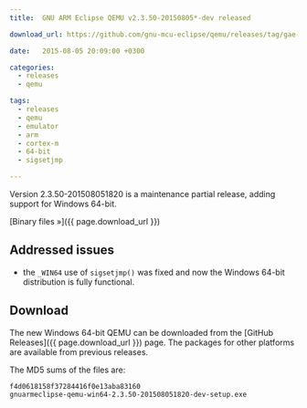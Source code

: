 ```yaml
---
title:  GNU ARM Eclipse QEMU v2.3.50-20150805*-dev released

download_url: https://github.com/gnu-mcu-eclipse/qemu/releases/tag/gae-2.3.50-20150805

date:   2015-08-05 20:09:00 +0300

categories:
  - releases
  - qemu

tags:
  - releases
  - qemu
  - emulator
  - arm
  - cortex-m
  - 64-bit
  - sigsetjmp

---
```


Version 2.3.50-201508051820 is a maintenance partial release, adding support for Windows 64-bit.

[Binary files »]({{ page.download_url }})

## Addressed issues

* the `_WIN64` use of `sigsetjmp()` was fixed and now the Windows 64-bit distribution is fully functional.

## Download

The new Windows 64-bit QEMU can be downloaded from the [GitHub Releases]({{ page.download_url }}) page. The packages for other platforms are available from previous releases.

The MD5 sums of the files are:

	f4d0618158f37284416f0e13aba83160  
	gnuarmeclipse-qemu-win64-2.3.50-201508051820-dev-setup.exe
